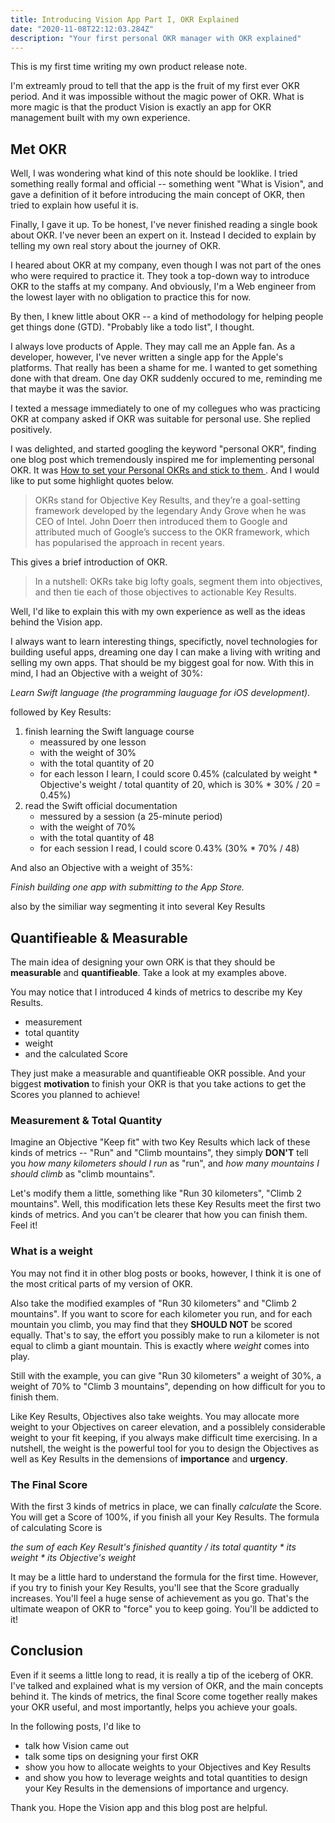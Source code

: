 ```yaml
---
title: Introducing Vision App Part I, OKR Explained
date: "2020-11-08T22:12:03.284Z"
description: "Your first personal OKR manager with OKR explained"
---
```


This is my first time writing my own product release note.

I'm extreamly proud to tell that the app is the fruit of my first ever OKR period. And it was impossible without the magic power of OKR. What is more magic is that the product Vision is exactly an app for OKR management built with my own experience.

## Met OKR

Well, I was wondering what kind of this note should be looklike. I tried something really formal and official -- something went "What is Vision", and gave a definition of it before introducing the main concept of OKR, then tried to explain how useful it is.

Finally, I gave it up. To be honest, I've never finished reading a single book about OKR. I've never been an expert on it. Instead I decided to explain by telling my own real story about the journey of OKR.

I heared about OKR at my company, even though I was not part of the ones who were required to practice it. They took a top-down way to introduce OKR to the staffs at my company. And obviously, I'm a Web engineer from the lowest layer with no obligation to practice this for now.

By then, I knew little about OKR -- a kind of methodology for helping people get things done (GTD). "Probably like a todo list", I thought.

I always love products of Apple. They may call me an Apple fan. As a developer, however, I've never written a single app for the Apple's platforms. That really has been a shame for me. I wanted to get something done with that dream. One day OKR suddenly occured to me, reminding me that maybe it was the savior.

I texted a message immediately to one of my collegues who was practicing OKR at company asked if OKR was suitable for personal use. She replied positively.

I was delighted, and started googling the keyword "personal OKR", finding one blog post which tremendously inspired me for implementing personal OKR. It was [How to set your Personal OKRs and stick to them ](https://medium.com/@jamsusmaximus/how-to-set-your-personal-okrs-and-stick-to-them-632acec44084). And I would like to put some highlight quotes below.

> OKRs stand for Objective Key Results, and they’re a goal-setting framework developed by the legendary Andy Grove when he was CEO of Intel. John Doerr then introduced them to Google and attributed much of Google’s success to the OKR framework, which has popularised the approach in recent years.

This gives a brief introduction of OKR.

> In a nutshell: OKRs take big lofty goals, segment them into objectives, and then tie each of those objectives to actionable Key Results.

Well, I'd like to explain this with my own experience as well as the ideas behind the Vision app.

I always want to learn interesting things, specifictly, novel technologies for building useful apps, dreaming one day I can make a living with writing and selling my own apps. That should be my biggest goal for now. With this in mind, I had an Objective with a weight of 30%:

_Learn Swift language (the programming lauguage for iOS development)_.

followed by Key Results:

1. finish learning the Swift language course
   - meassured by one lesson
   - with the weight of 30%
   - with the total quantity of 20
   - for each lesson I learn, I could score 0.45% (calculated by weight \* Objective's weight / total quantity of 20, which is 30% \* 30% / 20 = 0.45%)
2. read the Swift official documentation
   - messured by a session (a 25-minute period)
   - with the weight of 70%
   - with the total quantity of 48
   - for each session I read, I could score 0.43% (30% \* 70% / 48)

And also an Objective with a weight of 35%:

_Finish building one app with submitting to the App Store._

also by the similiar way segmenting it into several Key Results

## Quantifieable & Measurable

The main idea of designing your own ORK is that they should be **measurable** and **quantifieable**. Take a look at my examples above.

You may notice that I introduced 4 kinds of metrics to describe my Key Results.

- measurement
- total quantity
- weight
- and the calculated Score

They just make a measurable and quantifieable OKR possible. And your biggest **motivation** to finish your OKR is that you take actions to get the Scores you planned to achieve!

### Measurement & Total Quantity

Imagine an Objective "Keep fit" with two Key Results which lack of these kinds of metrics -- "Run" and "Climb mountains", they simply **DON'T** tell you _how many kilometers should I run_ as "run", and _how many mountains I should climb_ as "climb mountains".

Let's modify them a little, something like "Run 30 kilometers", "Climb 2 mountains". Well, this modification lets these Key Results meet the first two kinds of metrics. And you can't be clearer that how you can finish them. Feel it!

### What is a weight

You may not find it in other blog posts or books, however, I think it is one of the most critical parts of my version of OKR.

Also take the modified examples of "Run 30 kilometers" and "Climb 2 mountains". If you want to score for each kilometer you run, and for each mountain you climb, you may find that they **SHOULD NOT** be scored equally. That's to say, the effort you possibly make to run a kilometer is not equal to climb a giant mountain. This is exactly where _weight_ comes into play.

Still with the example, you can give "Run 30 kilometers" a weight of 30%, a weight of 70% to "Climb 3 mountains", depending on how difficult for you to finish them.

Like Key Results, Objectives also take weights. You may allocate more weight to your Objectives on career elevation, and a possiblely considerable weight to your fit keeping, if you always make difficult time exercising. In a nutshell, the weight is the powerful tool for you to design the Objectives as well as Key Results in the demensions of **importance** and **urgency**.

### The Final Score

With the first 3 kinds of metrics in place, we can finally _calculate_ the Score. You will get a Score of 100%, if you finish all your Key Results. The formula of calculating Score is

_the sum of each Key Result's finished quantity / its total quantity \* its weight \* its Objective's weight_

It may be a little hard to understand the formula for the first time. However, if you try to finish your Key Results, you'll see that the Score gradually increases. You'll feel a huge sense of achievement as you go. That's the ultimate weapon of OKR to "force" you to keep going. You'll be addicted to it!

## Conclusion

Even if it seems a little long to read, it is really a tip of the iceberg of OKR. I've talked and explained what is my version of OKR, and the main concepts behind it. The kinds of metrics, the final Score come together really makes your OKR useful, and most importantly, helps you achieve your goals.

In the following posts, I'd like to

- talk how Vision came out
- talk some tips on designing your first OKR
- show you how to allocate weights to your Objectives and Key Results
- and show you how to leverage weights and total quantities to design your Key Results in the demensions of importance and urgency.

Thank you. Hope the Vision app and this blog post are helpful.
